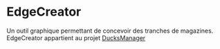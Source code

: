 EdgeCreator
===========

Un outil graphique permettant de concevoir des tranches de magazines.
EdgeCreator appartient au projet [DucksManager](https://github.com/ducksmanager/DucksManager)
